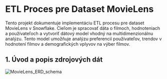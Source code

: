# ETL Proces pre Dataset MovieLens

Tento projekt dokumentuje implementáciu ETL procesu pre dataset MovieLens v Snowflake. Cieľom je spracovať dáta o filmoch, hodnoteniach a používateľoch a vytvoriť dátový model vhodný na multidimenzionálnu analýzu. Tento model umožňuje analýzu preferencií používateľov, trendov v hodnotení filmov a demografických vplyvov na výber filmov.

## 1. Úvod a popis zdrojových dát

![MovieLens_ERD_schema](https://github.com/user-attachments/assets/b35ae0ce-a0df-479f-a020-f2819d54e47e)
